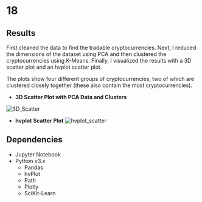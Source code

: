 # 18

## Results
First cleaned the data to find the tradable cryptocurrencies. 
Next, I reduced the dimensions of the dataset using PCA and then clustered the cryptocurrencies using K-Means. Finally, I visualized the results with a 3D scatter plot and an hvplot scatter plot.

The plots show four different groups of cryptocurrencies, two of which
are clustered closely together (these also contain the most cryptocurrencies).


- **3D Scatter Plot with PCA Data and Clusters**

![3D_Scatter](https://user-images.githubusercontent.com/80402142/130336517-02d6fc47-ac79-49f4-8c00-5f418b20dce0.png)


- **hvplot Scatter Plot**
![hvplot_scatter](https://user-images.githubusercontent.com/80402142/130336521-dffaa523-44f5-4922-8635-5231f387bb53.png)



## Dependencies
- Jupyter Notebook
- Python v3.x
    - Pandas
    - hvPlot
    - Path
    - Plotly
    - SciKit-Learn
